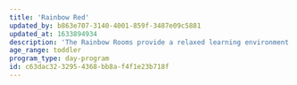 ```yaml
---
title: 'Rainbow Red'
updated_by: b863e707-3140-4001-859f-3487e09c5881
updated_at: 1633894934
description: 'The Rainbow Rooms provide a relaxed learning environment for a group of four and seven young toddlers. The curriculum is driven by the interests of the children. Nurturing teachers foster the social, emotional, cognitive, and physical development of children through a play-based model, with a focus on the arts and outdoor exploration. The Rainbow Rooms also provide an immersion program for families seeking to have their child learn English as a second language.'
age_range: toddler
program_type: day-program
id: c63dac32-3295-4368-bb8a-f4f1e23b718f
---
```

